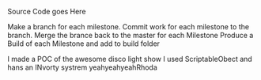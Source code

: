 Source Code goes Here

Make a branch for each milestone.
Commit work for each milestone to the branch.
Merge the brance back to the master for each Milestone
Produce a Build of each Milestone and add to build folder 

I made a POC of the awesome disco light show
I used ScriptableObect and hans an INvorty systrem yeahyeahyeahRhoda

